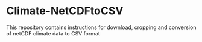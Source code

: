 # Climate-NetCDFtoCSV
This repository contains instructions for download, cropping and conversion of netCDF climate data to CSV format
